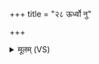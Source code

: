 +++
title = "२८ ऊर्ध्वो नु"

+++
<details><summary>मूलम् (VS)</summary>

ऊ॒र्ध्वो नु सृ॒ष्टा३॒॑स्ति॒र्यङ्नु सृ॒ष्टा३स्सर्वा॒ दिशः॒ पुरु॑ष॒ आ ब॑भू॒वाँ३।  
पुरं॒ यो ब्रह्म॑णो॒ वेद॒ यस्याः॒ पुरु॑ष उ॒च्यते॑ ॥
</details>